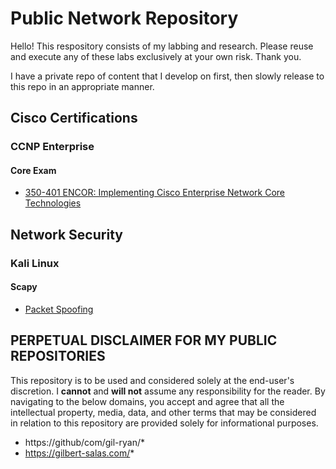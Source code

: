 # Public Network Repository

Hello! This respository consists of my labbing and research. Please reuse and execute any of these labs exclusively at your own risk. Thank you.

I have a private repo of content that I develop on first, then slowly release to this repo in an appropriate manner.

## Cisco Certifications


### CCNP Enterprise

#### Core Exam

* [350-401 ENCOR: Implementing Cisco Enterprise Network Core Technologies](https://github.com/gil-ryan/grs-networking-private/blob/master/350-401.md)

## Network Security

### Kali Linux

#### Scapy

* [Packet Spoofing](https://github.com/gil-ryan/grs-networking-public/tree/master/security/scapy/packet-spoofing)

## PERPETUAL DISCLAIMER FOR MY PUBLIC REPOSITORIES

This repository is to be used and considered solely at the end-user's discretion. I __cannot__ and __will not__ assume any responsibility for the reader. By navigating to the below domains, you accept and agree that all the intellectual property, media, data, and other terms that may be considered in relation to this repository are provided solely for informational purposes. 
 
 * https://github/com/gil-ryan/*
 * https://gilbert-salas.com/*